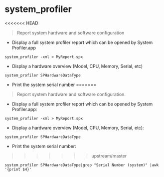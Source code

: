 # system_profiler

<<<<<<< HEAD
> Report system hardware and software configuration

- Display a full system profiler report which can be opened by System Profiler.app

`system_profiler -xml > MyReport.spx`

- Display a hardware overview (Model, CPU, Memory, Serial, etc)

`system_profiler SPHardwareDataType`

- Print the system serial number
=======
> Report system hardware and software configuration.

- Display a full system profiler report which can be opened by System Profiler.app:

`system_profiler -xml > MyReport.spx`

- Display a hardware overview (Model, CPU, Memory, Serial, etc):

`system_profiler SPHardwareDataType`

- Print the system serial number:
>>>>>>> upstream/master

`system_profiler SPHardwareDataType|grep "Serial Number (system)" |awk '{print $4}'`
